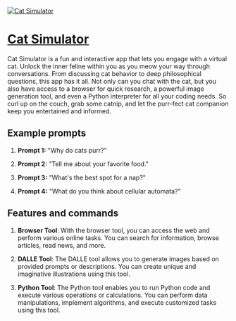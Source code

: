 [![Cat Simulator](https://files.oaiusercontent.com/file-jFsGGBTJVeQC04QxwtS7VfGt?se=2123-10-18T01%3A24%3A05Z&sp=r&sv=2021-08-06&sr=b&rscc=max-age%3D31536000%2C%20immutable&rscd=attachment%3B%20filename%3Da444d5f7-b1c0-4429-9e15-b707d4a86b5b.png&sig=sXdH5LKDw0NICBVyLlaq6akZMMF/TqBU9/dbKIeQ8eo%3D)](https://chat.openai.com/g/g-um3cunxZn-cat-simulator)

# [Cat Simulator](https://chat.openai.com/g/g-um3cunxZn-cat-simulator)

Cat Simulator is a fun and interactive app that lets you engage with a virtual cat. Unlock the inner feline within you as you meow your way through conversations. From discussing cat behavior to deep philosophical questions, this app has it all. Not only can you chat with the cat, but you also have access to a browser for quick research, a powerful image generation tool, and even a Python interpreter for all your coding needs. So curl up on the couch, grab some catnip, and let the purr-fect cat companion keep you entertained and informed.

## Example prompts

1. **Prompt 1:** "Why do cats purr?"

2. **Prompt 2:** "Tell me about your favorite food."

3. **Prompt 3:** "What's the best spot for a nap?"

4. **Prompt 4:** "What do you think about cellular automata?"

## Features and commands

1. **Browser Tool**: With the browser tool, you can access the web and perform various online tasks. You can search for information, browse articles, read news, and more.

2. **DALLE Tool**: The DALLE tool allows you to generate images based on provided prompts or descriptions. You can create unique and imaginative illustrations using this tool.

3. **Python Tool**: The Python tool enables you to run Python code and execute various operations or calculations. You can perform data manipulations, implement algorithms, and execute customized tasks using this tool.